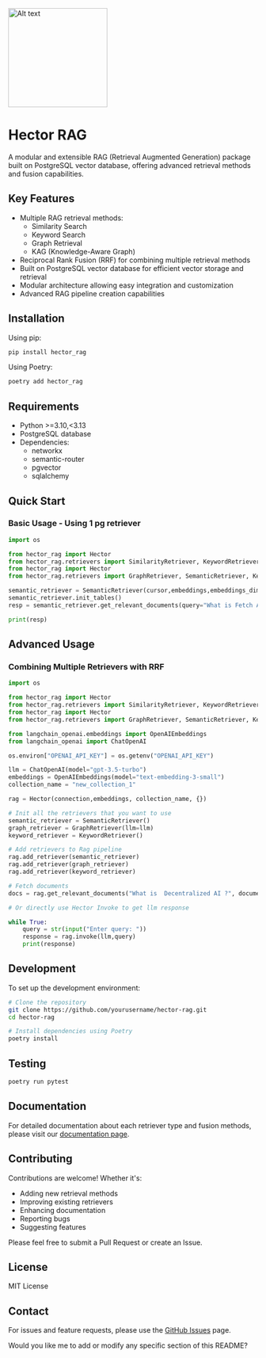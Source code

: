 <img src="https://github.com/user-attachments/assets/05707bb7-2c4d-42f0-9397-d950308623ba" width="200" height="200" alt="Alt text">

# Hector RAG

A modular and extensible RAG (Retrieval Augmented Generation) package built on PostgreSQL vector database, offering advanced retrieval methods and fusion capabilities.

## Key Features

- Multiple RAG retrieval methods:
  - Similarity Search
  - Keyword Search
  - Graph Retrieval
  - KAG (Knowledge-Aware Graph)
- Reciprocal Rank Fusion (RRF) for combining multiple retrieval methods
- Built on PostgreSQL vector database for efficient vector storage and retrieval
- Modular architecture allowing easy integration and customization
- Advanced RAG pipeline creation capabilities

## Installation

Using pip:
```bash
pip install hector_rag
```

Using Poetry:
```bash
poetry add hector_rag
```

## Requirements

- Python >=3.10,<3.13
- PostgreSQL database
- Dependencies:
  - networkx
  - semantic-router
  - pgvector
  - sqlalchemy

## Quick Start

### Basic Usage - Using 1 pg retriever

```python
import os

from hector_rag import Hector
from hector_rag.retrievers import SimilarityRetriever, KeywordRetriever, GraphRetriever, RRFHybridRetriever
from hector_rag import Hector
from hector_rag.retrievers import GraphRetriever, SemanticRetriever, KeywordRetriever

semantic_retriever = SemanticRetriever(cursor,embeddings,embeddings_dimension=1536,collection_name=collection_name)
semantic_retriever.init_tables()
resp = semantic_retriever.get_relevant_documents(query="What is Fetch Ai ?", document_limit=10)

print(resp)
```

## Advanced Usage

### Combining Multiple Retrievers with RRF

```python
import os

from hector_rag import Hector
from hector_rag.retrievers import SimilarityRetriever, KeywordRetriever, GraphRetriever, RRFHybridRetriever
from hector_rag import Hector
from hector_rag.retrievers import GraphRetriever, SemanticRetriever, KeywordRetriever

from langchain_openai.embeddings import OpenAIEmbeddings
from langchain_openai import ChatOpenAI

os.environ["OPENAI_API_KEY"] = os.getenv("OPENAI_API_KEY")

llm = ChatOpenAI(model="gpt-3.5-turbo")
embeddings = OpenAIEmbeddings(model="text-embedding-3-small")
collection_name = "new_collection_1"

rag = Hector(connection,embeddings, collection_name, {})

# Init all the retrievers that you want to use
semantic_retriever = SemanticRetriever()
graph_retriever = GraphRetriever(llm=llm)
keyword_retriever = KeywordRetriever()

# Add retrievers to Rag pipeline
rag.add_retriever(semantic_retriever)
rag.add_retriever(graph_retriever)
rag.add_retriever(keyword_retriever)

# Fetch documents
docs = rag.get_relevant_documents("What is  Decentralized AI ?", document_limit=10)

# Or directly use Hector Invoke to get llm response

while True:
    query = str(input("Enter query: "))
    response = rag.invoke(llm,query)
    print(response)

```

## Development

To set up the development environment:

```bash
# Clone the repository
git clone https://github.com/yourusername/hector-rag.git
cd hector-rag

# Install dependencies using Poetry
poetry install
```

## Testing

```bash
poetry run pytest
```

## Documentation

For detailed documentation about each retriever type and fusion methods, please visit our [documentation page](link-to-docs).

## Contributing

Contributions are welcome! Whether it's:
- Adding new retrieval methods
- Improving existing retrievers
- Enhancing documentation
- Reporting bugs
- Suggesting features

Please feel free to submit a Pull Request or create an Issue.

## License

MIT License

## Contact

For issues and feature requests, please use the [GitHub Issues](link-to-issues) page.

Would you like me to add or modify any specific section of this README?
